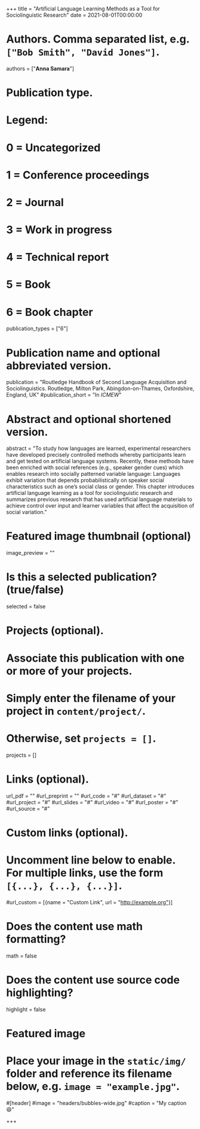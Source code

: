 +++
title = "Artificial Language Learning Methods as a Tool for Sociolinguistic Research"
date = 2021-08-01T00:00:00

# Authors. Comma separated list, e.g. `["Bob Smith", "David Jones"]`.
authors = ["**Anna Samara**"]

# Publication type.
# Legend:
# 0 = Uncategorized
# 1 = Conference proceedings
# 2 = Journal
# 3 = Work in progress
# 4 = Technical report
# 5 = Book
# 6 = Book chapter
publication_types = ["6"]

# Publication name and optional abbreviated version.
publication = "Routledge Handbook of Second Language Acquisition and Sociolinguistics. Routledge, Milton Park, Abingdon-on-Thames, Oxfordshire, England, UK"
#publication_short = "In *ICMEW*"

# Abstract and optional shortened version.
abstract = "To study how languages are learned, experimental researchers have developed precisely controlled methods whereby participants learn and get tested on artificial language systems. Recently, these methods have been enriched with social references (e.g., speaker gender cues) which enables research into socially patterned variable language: Languages exhibit variation that depends probabilistically on speaker social characteristics such as one’s social class or gender. This chapter introduces artificial language learning as a tool for sociolinguistic research and summarizes previous research that has used artificial language materials to achieve control over input and learner variables that affect the acquisition of social variation."

# Featured image thumbnail (optional)
image_preview = ""

# Is this a selected publication? (true/false)
selected = false

# Projects (optional).
#   Associate this publication with one or more of your projects.
#   Simply enter the filename of your project in `content/project/`.
#   Otherwise, set `projects = []`.
projects = []

# Links (optional).
url_pdf = ""
#url_preprint = ""
#url_code = "#"
#url_dataset = "#"
#url_project = "#"
#url_slides = "#"
#url_video = "#"
#url_poster = "#"
#url_source = "#"

# Custom links (optional).
#   Uncomment line below to enable. For multiple links, use the form `[{...}, {...}, {...}]`.
#url_custom = [{name = "Custom Link", url = "http://example.org"}]

# Does the content use math formatting?
math = false

# Does the content use source code highlighting?
highlight = false

# Featured image
# Place your image in the `static/img/` folder and reference its filename below, e.g. `image = "example.jpg"`.
#[header]
#image = "headers/bubbles-wide.jpg"
#caption = "My caption :smile:"

+++
